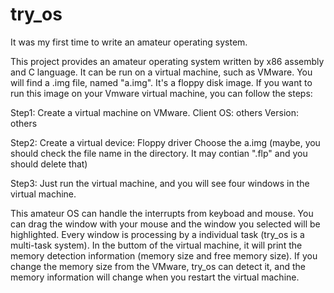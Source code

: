 # try_os
It was my first time to write an amateur operating system.

This project provides an amateur operating system written by x86 assembly and C language. It can be run on a virtual machine, such as VMware. You will find a .img file, named "a.img". It's a floppy disk image.
If you want to run this image on your Vmware virtual machine, you can follow the steps:

Step1:
Create a virtual machine on VMware. 
Client OS: others
Version: others

Step2:
Create a virtual device: Floppy driver
Choose the a.img (maybe, you should check the file name in the directory. It may contian ".flp" and you should delete that)

Step3:
Just run the virtual machine, and you will see four windows in the virtual machine.

This amateur OS can handle the interrupts from keyboad and mouse. You can drag the window with your mouse and the window you selected will be highlighted. Every window is processing by a individual task (try_os is a multi-task system). In the buttom of the virtual machine, it will print the memory detection information (memory size and free memory size). If you change the memory size from the VMware, try_os can detect it, and the memory information will change when you restart the virtual machine.

